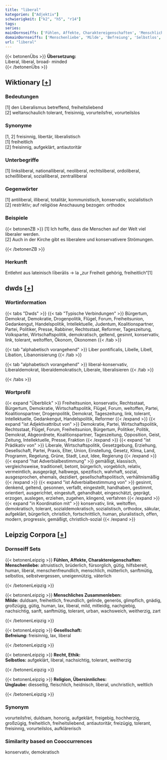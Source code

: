```yaml
---
title: "liberal"
kategorien: ["Adjektiv"]
schwierigkeit: ["k2", "h5", "r14"]
tags:
series:
mainDornseiffs: ['Fühlen, Affekte, Charaktereigenschaften', 'Menschliches Zusammenleben', 'Gesellschaft', 'Recht, Ethik', 'Religion, Übersinnliches']
domainDornseiffs: ['Menschenliebe', 'Milde', 'Befreiung', 'Selbstlos', 'Unglaube']
url: "liberal"
---
```


{{< betonenÜbs >}}
**Übersetzung:**  
Liberal, liberal, broad- minded  
{{< /betonenÜbs >}}

## Wiktionary [[+](https://de.wiktionary.org/wiki/liberal)]

### Bedeutungen
[1] den Liberalismus betreffend, freiheitsliebend  
[2] weltanschaulich tolerant, freisinnig, vorurteilsfrei, vorurteilslos  

### Synonyme
[1, 2] freisinnig, libertär, liberalistisch  
[1] freiheitlich  
[2] freisinnig, aufgeklärt, antiautoritär  

### Unterbegriffe
[1] linksliberal, nationalliberal, neoliberal, rechtsliberal, ordoliberal, scheißliberal, sozialliberal, zentralliberal  

### Gegenwörter
[1] antiliberal, illiberal, totalitär, kommunistisch, konservativ, sozialistisch  
[2] restriktiv; auf religiöse Anschauung bezogen: orthodox  

### Beispiele
{{< betonenZB >}}
[1] Ich hoffe, dass die Menschen auf der Welt viel liberaler werden.  
[2] Auch in der Kirche gibt es liberalere und konservativere Strömungen.  

{{< /betonenZB >}}
### Herkunft
Entlehnt aus lateinisch līberālis → la „zur Freiheit gehörig, freiheitlich“[1]  



## dwds [[+](https://www.dwds.de/wb/liberal)]

### Wortinformation
{{< tabs "Dwds" >}}
{{< tab "Typische Verbindungen" >}}
Bürgertum, Demokrat, Demokratie, Drogenpolitik, Flügel, Forum, Freiheitsunion, Gedankengut, Handelspolitik, Intellektuelle, Judentum, Koalitionspartner, Partei, Politiker, Presse, Rabbiner, Rechtsstaat, Reformer, Tageszeitung, Volkspartei, Wirtschaftspolitik, demokratisch, geltend, gesinnt, konservativ, link, tolerant, weltoffen, Ökonom, Ökonomen
{{< /tab >}}

{{< tab "alphabetisch vorangehend" >}}
Liber pontificalis, Libelle, Libell, Libation, Libanonisierung
{{< /tab >}}

{{< tab "alphabetisch vorangehend" >}}
liberal-konservativ, Liberaldemokrat, liberaldemokratisch, Liberale, liberalisieren
{{< /tab >}}

{{< /tabs >}}

### Wortprofil
{{< expand "Überblick" >}} Freiheitsunion, konservativ, Rechtsstaat, Bürgertum, Demokratie, Wirtschaftspolitik, Flügel, Forum, weltoffen, Partei, Koalitionspartner, Drogenpolitik, Demokrat, Tageszeitung, link, tolerant, Intellektuelle, Gedankengut, Handelspolitik, Reformer {{< /expand >}}
{{< expand "ist Adjektivattribut von" >}} Demokratie, Partei, Wirtschaftspolitik, Rechtsstaat, Flügel, Forum, Freiheitsunion, Bürgertum, Politiker, Politik, Demokrat, Abgeordnete, Koalitionspartner, Tageszeitung, Opposition, Geist, Zeitung, Intellektuelle, Presse, Fraktion {{< /expand >}}
{{< expand "ist Prädikativ von" >}} Liberale, Wirtschaftspolitik, Gesetzgebung, Erziehung, Gesellschaft, Partei, Praxis, Elter, Union, Einstellung, Gesetz, Klima, Land, Programm, Regelung, Grüne, Stadt, Leut, Idee, Regierung {{< /expand >}}
{{< expand "hat Adverbialbestimmung" >}} gemäßigt, klassisch, vergleichsweise, traditionell, betont, bürgerlich, vorgeblich, relativ, vermeintlich, ausgeprägt, halbwegs, spezifisch, wahrhaft, sozial, ausgesprochen, ehemals, dezidiert, gesellschaftspolitisch, verhältnismäßig {{< /expand >}}
{{< expand "ist Adverbialbestimmung von" >}} gesinnt, denkend, geltend, gesonnen, verfaßt, eingestellt, handhaben, gestimmt, orientiert, ausgerichtet, eingestuft, gehandhabt, eingeschätzt, geprägt, erzogen, auslegen, erziehen, zugehen, klingend, verfahren {{< /expand >}}
{{< expand "in Koordination mit" >}} konservativ, link, weltoffen, demokratisch, tolerant, sozialdemokratisch, sozialistisch, orthodox, säkular, aufgeklärt, bürgerlich, christlich, fortschrittlich, human, pluralistisch, offen, modern, progressiv, gemäßigt, christlich-sozial {{< /expand >}}

## Leipzig Corpora [[+](https://corpora.uni-leipzig.de/en/res?word=liberal&corpusId=deu_newscrawl-public_2018)]

### Dornseiff Sets
{{< betonenLeipzig >}}
**Fühlen, Affekte, Charaktereigenschaften:**  
**Menschenliebe:** altruistisch, brüderlich, fürsorglich, gütig, hilfsbereit, human, liberal, menschenfreundlich, menschlich, mütterlich, sanftmütig, selbstlos, selbstvergessen, uneigennützig, väterlich  

{{< /betonenLeipzig >}}


{{< betonenLeipzig >}}
**Menschliches Zusammenleben:**  
**Milde:** duldsam, freiheitlich, freundlich, gelinde, generös, glimpflich, gnädig, großzügig, gütig, human, lax, liberal, mild, mitleidig, nachgiebig, nachsichtig, sanft, sanftmütig, tolerant, urban, wachsweich, weitherzig, zart  

{{< /betonenLeipzig >}}


{{< betonenLeipzig >}}
**Gesellschaft:**  
**Befreiung:** freisinnig, lax, liberal  

{{< /betonenLeipzig >}}


{{< betonenLeipzig >}}
**Recht, Ethik:**  
**Selbstlos:** aufgeklärt, liberal, nachsichtig, tolerant, weitherzig  

{{< /betonenLeipzig >}}


{{< betonenLeipzig >}}
**Religion, Übersinnliches:**  
**Unglaube:** diesseitig, fleischlich, heidnisch, liberal, unchristlich, weltlich  

{{< /betonenLeipzig >}}

### Synonym
vorurteilsfrei, duldsam, honorig, aufgeklärt, freigebig, hochherzig, großzügig, freiheitlich, freiheitsliebend, antiautoritär, freizügig, tolerant, freisinnig, vorurteilslos, aufklärerisch


### Similarity based on Cooccurrences
konservativ, demokratisch

